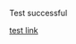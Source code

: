 <html>
  <head>
<link rel="stylesheet" href="https://www.billingsmoore.github.io/webtest.github.io/stylesheet.css">
</head>
  <body>
    <p>Test successful</p>
    <p><a href="https://billingsmoore.github.io/webtest.github.io/page2.md">test link</a></p> 
  </body>
 </html>
  
